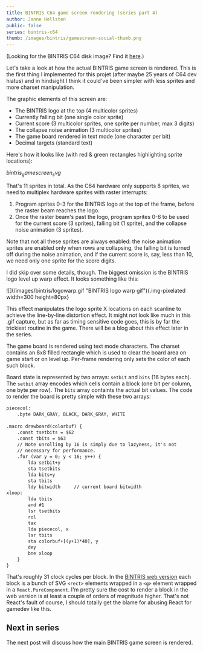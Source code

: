 ```yaml
---
title: BINTRIS C64 game screen rendering (series part 4)
author: Janne Hellsten
public: false
series: bintris-c64
thumb: /images/bintris/gamescreen-social-thumb.png
---
```


(Looking for the BINTRIS C64 disk image?  Find it [here](/posts/2018-05-21-bintris-on-c64-part-2.html).)

Let's take a look at how the actual BINTRIS game screen is rendered.  This is the first thing I implemented for this projet (after maybe 25 years of C64 dev hiatus) and in hindsight I think it could've been simpler with less sprites and more charset manipulation.

The graphic elements of this screen are:

* The BINTRIS logo at the top (4 multicolor sprites)
* Currently falling bit (one single color sprite)
* Current score (3 multicolor sprites, one sprite per number, max 3 digits)
* The collapse noise animation (3 multicolor sprites)
* The game board rendered in text mode (one character per bit)
* Decimal targets (standard text)

Here's how it looks like (with red & green rectangles highlighting sprite locations):

$bintris_gamescreen_svg$

That's 11 sprites in total.  As the C64 hardware only supports 8 sprites, we need to multiplex hardware sprites with raster interrupts:

1. Program sprites 0-3 for the BINTRIS logo at the top of the frame, before the raster beam reaches the logo.
2. Once the raster beam's past the logo, program sprites 0-6 to be used for the current score (3 sprites), falling bit (1 sprite), and the collapse noise animation (3 sprites).

Note that not all these sprites are always enabled: the noise animation sprites are enabled only when rows are collapsing, the falling bit is turned off during the noise animation, and if the current score is, say, less than 10, we need only one sprite for the score digits.

I did skip over some details, though.  The biggest omission is the BINTRIS logo level up warp effect.  It looks something like this:

<div class="screenshot">
![](/images/bintris/logowarp.gif "BINTRIS logo warp gif"){.img-pixelated width=300 height=80px}
</div>

This effect manipulates the logo sprite X locations on each scanline to achieve the line-by-line distortion effect.  It might not look like much in this .gif capture, but as far as timing sensitive code goes, this is by far the trickiest routine in the game.  There will be a blog about this effect later in the series.

The game board is rendered using text mode characters.  The charset contains an 8x8 filled rectangle which is used to clear the board area on game start or on level up.  Per-frame rendering only sets the color of each such block.

Board state is represented by two arrays: `setbit` and `bits` (16 bytes each).  The `setbit` array encodes which cells contain a block (one bit per column, one byte per row).  The `bits` array containts the actual bit values.  The code to render the board is pretty simple with these two arrays:

```
piececol:
    .byte DARK_GRAY, BLACK, DARK_GRAY, WHITE

.macro drawboard(colorbuf) {
    .const tsetbits = $62
    .const tbits = $63
    // Note unrolling by 16 is simply due to lazyness, it's not
    // necessary for performance.
    .for (var y = 0; y < 16; y++) {
        lda setbit+y
        sta tsetbits
        lda bits+y
        sta tbits
        ldy bitwidth     // current board bitwidth
xloop:
        lda tbits
        and #1
        lsr tsetbits
        rol
        tax
        lda piececol, x
        lsr tbits
        sta colorbuf+[(y+1)*40], y
        dey
        bne xloop
    }
}
```

That's roughly 31 clock cycles per block.  In the [BINTRIS web version][bintris] each block is a bunch of SVG `<rect>` elements wrapped in a `<g>` element wrapped in a `React.PureComponent`.  I'm pretty sure the cost to render a block in the web version is at least a couple of orders of magnitude higher.  That's not React's fault of course, I should totally get the blame for abusing React for gamedev like this.

Next in series
--------------

The next post will discuss how the main BINTRIS game screen is rendered.

[bintris]: http://nurpax.com/bintris
